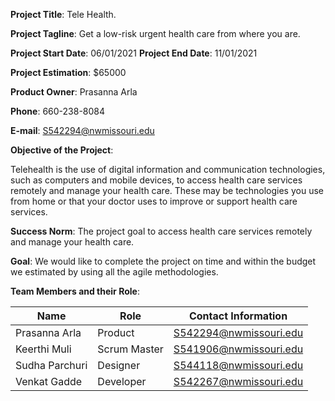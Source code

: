 **Project Title**: Tele Health.

**Project Tagline**: Get a low-risk urgent health care from where you are.

**Project Start Date**: 06/01/2021
**Project End Date**: 11/01/2021

**Project Estimation**: $65000

**Product Owner**: Prasanna Arla

**Phone**: 660-238-8084

**E-mail**: S542294@nwmissouri.edu

**Objective of the Project**: 

Telehealth is the use of digital information and communication technologies, such as computers and mobile devices, to access health care services remotely and manage your health care. These may be technologies you use from home or that your doctor uses to improve or support health care services.

**Success Norm**:
The project goal to access health care services remotely and manage your health care.

**Goal**:
We would like to complete the project on time and within the budget we estimated by using all the agile methodologies.

**Team Members and their Role**:

| Name  | 	Role  |	Contact Information  |
|-------|---------|----------------------|
|Prasanna Arla|Product|S542294@nwmissouri.edu|
|Keerthi Muli| Scrum Master|S541906@nwmissouri.edu|
|Sudha Parchuri|Designer|S544118@nwmissouri.edu|
|Venkat Gadde|Developer|S542267@nwmissouri.edu|

	



